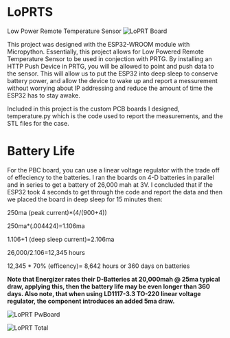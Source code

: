 # LoPRTS
Low Power Remote Temperature Sensor
![LoPRT Board](https://github.com/cj667113/LoPRTS/blob/master/LoPRTS_Photos/LoPRTS_board.png?raw=true)

This project was designed with the ESP32-WROOM module with Micropython. Essentially, this project allows for Low Powered Remote Temperature Sensor to be used in conjection with PRTG. By installing an HTTP Push Device in PRTG, you will be allowed to point and push data to the sensor. This will allow us to put the ESP32 into deep sleep to conserve battery power, and allow the device to wake up and report a messurement without worrying about IP addressing and reduce the amount of time the ESP32 has to stay awake.

Included in this project is the custom PCB boards I designed, temperature.py which is the code used to report the measurements, and the STL files for the case.

# Battery Life
For the PBC board, you can use a linear voltage regulator with the trade off of effeciency to the batteries. I ran the boards on 4-D batteries in parallel and in series to get a battery of 26,000 mah at 3V. I concluded that if the ESP32 took 4 seconds to get through the code and report the data and then we placed the board in deep sleep for 15 minutes then:

250ma (peak current)*(4/(900+4))
<p>250ma*(.004424)=1.106ma
<p>1.106+1 (deep sleep current)=2.106ma
<p>26,000/2.106=12,345 hours
<p>12,345 * 70% (efficency)= 8,642 hours or 360 days on batteries

**Note that Energizer rates their D-Batteries at 20,000mah @ 25ma typical draw, applying this, then the battery life may be even longer than 360 days. Also note, that when using LD1117-3.3 TO-220 linear voltage regulator, the component introduces an added 5ma draw.**

![LoPRT PwBoard](https://github.com/cj667113/LoPRTS/blob/master/LoPRTS_Photos/IMG_20190122_004254437.jpg?raw=true)

![LoPRT Total](https://github.com/cj667113/LoPRTS/blob/master/LoPRTS_Photos/IMG_20190122_004202089.jpg?raw=true)
